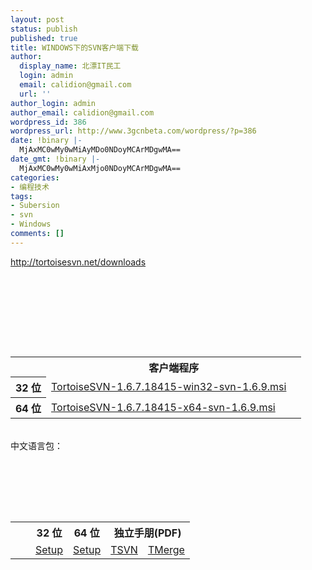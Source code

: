 ```yaml
---
layout: post
status: publish
published: true
title: WINDOWS下的SVN客户端下载
author:
  display_name: 北漂IT民工
  login: admin
  email: calidion@gmail.com
  url: ''
author_login: admin
author_email: calidion@gmail.com
wordpress_id: 386
wordpress_url: http://www.3gcnbeta.com/wordpress/?p=386
date: !binary |-
  MjAxMC0wMy0wMiAyMDo0NDoyMCArMDgwMA==
date_gmt: !binary |-
  MjAxMC0wMy0wMiAxMjo0NDoyMCArMDgwMA==
categories:
- 编程技术
tags:
- Subersion
- svn
- Windows
comments: []
---
```

<p><a href="http://tortoisesvn.net/downloads">http://tortoisesvn.net/downloads</a></p>
<table>
<tbody>
<tr>
<td></td></p>
<th colspan="2">客户端程序</th><br />
</tr></p>
<tr>
<th>32 位</th></p>
<td><a href="http://downloads.sourceforge.net/tortoisesvn/TortoiseSVN-1.6.7.18415-win32-svn-1.6.9.msi?download">TortoiseSVN-1.6.7.18415-win32-svn-1.6.9.msi</a></td></p>
<td></td><br />
</tr></p>
<tr>
<th>64 位</th></p>
<td><a href="http://downloads.sourceforge.net/tortoisesvn/TortoiseSVN-1.6.7.18415-x64-svn-1.6.9.msi?download">TortoiseSVN-1.6.7.18415-x64-svn-1.6.9.msi</a></td></p>
<td></td><br />
</tr><br />
</tbody><br />
</table><br />
中文语言包：</p>
<table>
<tbody>
<tr>
<th></th></p>
<th></th></p>
<th>32 位</th></p>
<th>64 位</th></p>
<th colspan="2">独立手朋(PDF)</th><br />
</tr></p>
<tr>
<td></td></p>
<td></td></p>
<td><a href="http://downloads.sourceforge.net/tortoisesvn/LanguagePack_1.6.7.18415-win32-zh_CN.msi?download">Setup</a></td></p>
<td><a href="http://downloads.sourceforge.net/tortoisesvn/LanguagePack_1.6.7.18415-x64-zh_CN.msi?download">Setup</a></td></p>
<td><a href="http://downloads.sourceforge.net/tortoisesvn/TortoiseSVN-1.6.7-zh_CN.pdf?download">TSVN</a></td></p>
<td><a href="http://downloads.sourceforge.net/tortoisesvn/TortoiseMerge-1.6.7-zh_CN.pdf?download">TMerge</a></td><br />
</tr><br />
</tbody><br />
</table></p>
